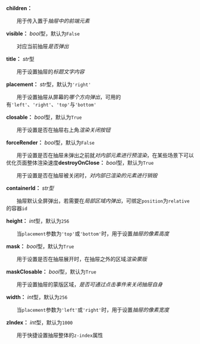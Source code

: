 **children：**

　　用于传入置于*抽屉中的前端元素*

**visible：** *bool*型，默认为`False`

　　对应当前抽屉*是否弹出*

**title：** *str*型

　　用于设置抽屉的*标题文字内容*

**placement：** *str*型，默认为`'right'`

　　用于设置抽屉从屏幕的*哪个方向弹出*，可用的有`'left'`、`'right'`、`'top'`与`'bottom'`

**closable：** *bool*型，默认为`True`

　　用于设置是否在抽屉右上角*渲染关闭按钮*

**forceRender：** *bool*型，默认为`False`

　　用于设置是否在抽屉未弹出之前就*对内部元素进行预渲染*，在某些场景下可以优化页面整体渲染速度**destroyOnClose：** *bool*型，默认为`True`

　　用于设置是否在抽屉被关闭时，*对内部已渲染的元素进行销毁*

**containerId：** *str型*

　　抽屉默认全屏弹出，若需要在*局部区域内弹出*，可绑定`position`为`relative`的容器`id`

**height：** *int*型，默认为`256`

　　当`placement`参数为`'top'`或`'bottom'`时，用于设置*抽屉的像素高度*

**mask：** *bool*型，默认为`True`

　　用于设置是否在抽屉展开时，在抽屉之外的区域*渲染蒙版*

**maskClosable：** *bool*型，默认为`True`

　　用于设置抽屉的蒙版区域，*是否可通过点击事件来关闭抽屉自身*

**width：** *int*型，默认为`256`

　　当`placement`参数为`'left'`或`'right'`时，用于设置*抽屉的像素宽度*

**zIndex：** *int*型，默认为`1000`

　　用于快捷设置抽屉整体的`z-index`属性